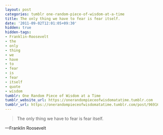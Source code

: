 ```yaml
---
layout: post
categories: tumblr one-random-piece-of-wisdom-at-a-time
title: The only thing we have to fear is fear itself.
date: '2011-09-02T12:01:05+09:30'
hidden: true
hidden-tags:
- Franklin-Roosevelt
- the
- only
- thing
- we
- have
- to
- fear
- is
- fear
- itself
- quote
- wisdom
tumblr: One Random Piece of Wisdom at a Time
tumblr_website_url: https://onerandompieceofwisdomatatime.tumblr.com
tumblr_url: https://onerandompieceofwisdomatatime.tumblr.com/post/9691634443/the-only-thing-we-have-to-fear-is-fear-itself
---
```

> The only thing we have to fear is fear itself.

—Franklin Roosevelt
